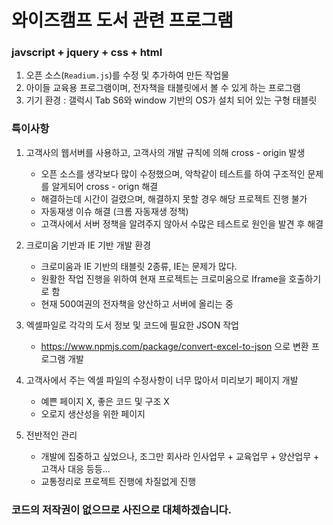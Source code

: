 # 와이즈캠프 도서 관련 프로그램 

### javscript + jquery + css + html

1. 오픈 소스(`Readium.js`)를 수정 및 추가하여 만든 작업물
2. 아이들 교육용 프로그램이며, 전자책을 태블릿에서 볼 수 있게 하는 프로그램
3. 기기 환경 : 갤럭시 Tab S6와 window 기반의 OS가 설치 되어 있는 구형 태블릿 

### 특이사항

1. 고객사의 웹서버를 사용하고, 고객사의 개발 규칙에 의해 cross - origin 발생
   - 오픈 소스를 생각보다 많이 수정했으며, 악착같이 테스트를 하여 구조적인 문제를 알게되어 cross - orign 해결
   - 해결하는데 시간이 걸렸으며, 해결하지 못할 경우 해당 프로젝트 진행 불가
   - 자동재생 이슈 해결 (크롬 자동재생 정책)
   - 고객사에서 서버 정책을 알려주지 않아서 수많은 테스트로 원인을 발견 후 해결
   
2. 크로미움 기반과 IE 기반 개발 환경
   - 크로미움과 IE 기반의 태블릿 2종류, IE는 문제가 많다.
   - 원활한 작업 진행을 위하여 현재 프로젝트는 크로미움으로 Iframe을 호출하기로 함
   - 현재 500여권의 전자책을 양산하고 서버에 올리는 중
   
3. 엑셀파일로 각각의 도서 정보 및 코드에 필요한 JSON 작업
   - https://www.npmjs.com/package/convert-excel-to-json 으로 변환 프로그램 개발
   
4. 고객사에서 주는 엑셀 파일의 수정사항이 너무 많아서 미리보기 페이지 개발
   - 예쁜 페이지 X, 좋은 코드 및 구조 X
   - 오로지 생산성을 위한 페이지
   
5. 전반적인 관리
   - 개발에 집중하고 싶었으나, 조그만 회사라 인사업무 + 교육업무 + 양산업무 + 고객사 대응 등등...
   - 교통정리로 프로젝트 진행에 차질없게 진행

### 코드의 저작권이 없으므로 사진으로 대체하겠습니다.

